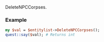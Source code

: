 DeleteNPCCorpses.
### Example

```perl
my $val = $entitylist->DeleteNPCCorpses();
quest::say($val); # Returns int
```